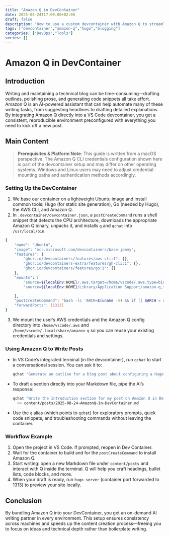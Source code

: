 ```yaml
---
title: "Amazon Q in DevContainer"
date: 2025-08-24T17:00:00+02:00
draft: false
description: "How to use a custom devcontainer with Amazon Q to streamline blog writing"
tags: ["devcontainer","amazon-q","hugo","blogging"]
categories: ["DevOps","Tools"]
series: []
---
```


# Amazon Q in DevContainer

## Introduction

Writing and maintaining a technical blog can be time-consuming—drafting outlines, polishing prose, and generating code snippets all take effort. Amazon Q is an AI-powered assistant that can help automate many of these writing tasks, from suggesting headlines to drafting detailed explanations. By integrating Amazon Q directly into a VS Code devcontainer, you get a consistent, reproducible environment preconfigured with everything you need to kick off a new post.

## Main Content

> **Prerequisites & Platform Note**: This guide is written from a macOS perspective. The Amazon Q CLI credentials configuration shown here is part of the devcontainer setup and may differ on other operating systems. Windows and Linux users may need to adjust credential mounting paths and authentication methods accordingly.

### Setting Up the DevContainer

1. We base our container on a lightweight Ubuntu image and install common tools: Hugo (for static site generation), Go (needed by Hugo), the AWS CLI, and Amazon Q.
2. In `.devcontainer/devcontainer.json`, a `postCreateCommand` runs a shell snippet that detects the CPU architecture, downloads the appropriate Amazon Q binary, unpacks it, and installs `q` and `qchat` into `/usr/local/bin`.
```bash
{
	"name": "Ubuntu",
	"image": "mcr.microsoft.com/devcontainers/base:jammy",
	"features": {
		"ghcr.io/devcontainers/features/aws-cli:1": {},
		"ghcr.io/devcontainers-extra/features/gh-cli:1": {},
		"ghcr.io/devcontainers/features/go:1": {}
	},
	"mounts": [
		"source=${localEnv:HOME}/.aws,target=/home/vscode/.aws,type=bind,consistency=cached",
		"source=${localEnv:HOME}/Library/Application Support/amazon-q,target=/home/vscode/.local/share/amazon-q,type=bind,consistency=cached"

	],
	"postCreateCommand": "bash -lc 'ARCH=$(uname -m) && if [[ $ARCH = aarch64 || $ARCH = arm64 ]]; then DOWNLOAD_URL=https://desktop-release.q.us-east-1.amazonaws.com/latest/q-${ARCH}-linux.zip; else DOWNLOAD_URL=https://desktop-release.q.us-east-1.amazonaws.com/latest/q-x86_64-linux.zip; fi && curl --proto \"=https\" --tlsv1.2 -sSf \"$DOWNLOAD_URL\" -o q.zip && unzip q.zip && sudo mv q/bin/q* /usr/local/bin/ && rm -rf q.zip q && echo \"alias q=\\\"/usr/local/bin/qchat\\\"\" >> ~/.bashrc ~/.bash_profile ~/.zshrc ~/.profile'",
	"forwardPorts": [1313]
}
```
3. We mount the user’s AWS credentials and the Amazon Q config directory into `/home/vscode/.aws` and `/home/vscode/.local/share/amazon-q` so you can reuse your existing credentials and settings.

### Using Amazon Q to Write Posts

- In VS Code’s integrated terminal (in the devcontainer), run `qchat` to start a conversational session. You can ask it to:

  ```bash
  qchat "Generate an outline for a blog post about configuring a Hugo devcontainer with AWS and Amazon Q."
  ```

- To draft a section directly into your Markdown file, pipe the AI’s response:

  ```bash
  qchat "Write the Introduction section for my post on Amazon Q in DevContainer" \
    >> content/posts/2025-08-24-AmazonQ-in-DevContainer.md
  ```

- Use the `q` alias (which points to `qchat`) for exploratory prompts, quick code snippets, and troubleshooting commands without leaving the container.

### Workflow Example

1. Open the project in VS Code. If prompted, reopen in Dev Container.
2. Wait for the container to build and for the `postCreateCommand` to install Amazon Q.
3. Start writing: open a new Markdown file under `content/posts` and interact with Q inside the terminal. Q will help you craft headings, bullet lists, code blocks, and more.
4. When your draft is ready, run `hugo server` (container port forwarded to 1313) to preview your site locally.

## Conclusion

By bundling Amazon Q into your DevContainer, you get an on-demand AI writing partner in every environment. This setup ensures consistency across machines and speeds up the content creation process—freeing you to focus on ideas and technical depth rather than boilerplate writing.

